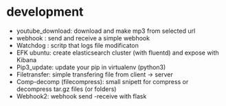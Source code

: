 # development

- youtube_download: download and make mp3 from selected url
- webhook : send and receive a  simple  webhook 
- Watchdog : scritp that logs file modificaton  
- EFK ubuntu: create elasticsearch cluster (with fluentd) and expose with  Kibana
- Pip3_update:  update your pip in virtualenv (python3) 
- Filetransfer: simple transfering  file from client -> server   
- Comp-decomp (filecompress): small snipett for compress or decompress tar.gz files (or folders)
- Webhook2: webhook  send -receive with flask 

